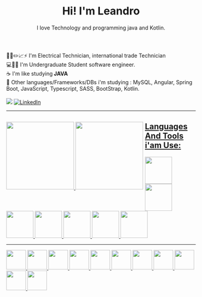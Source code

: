 
<header>

  <h1> Hi! I'm Leandro </h1>
  <p> I love Technology and programming java and Kotlin. </p>
  
 </header>
 
 <main>
 <div>
👨📐✏️📈⚡ I'm Electrical Technician, international trade Technician<br>
💻👨‍💻 I'm Undergraduate Student software engineer.<br>
☕ I'm like studying<strong> JAVA </strong> <br>
🌱 Other languages/Frameworks/DBs i'm studying : MySQL, Angular, Spring Boot, JavaScript, Typescript, SASS, BootStrap, Kotlin.
 </div>
 </main><br>
  
<div>
<a href="mailto:lcostasantos1987@gmail.com"><img src="https://img.shields.io/badge/gmail-%23DD0031.svg?&style=for-the-badge&logo=gmail&logoColor=white"/></a>
<a href="https://www.linkedin.com/in/leandrocs12766189" target="_blank"><img alt="LinkedIn" src="https://img.shields.io/badge/LinkedIn-0077B5?style=for-the-badge&logo=linkedin&logoColor=white"></a>
</div><hr>

<div style="float:left;margin-right:5px;">
    <a href="https://https://github.com/LCS87">
    <img height="180em" src="https://github-readme-stats.vercel.app/api?username=LCS87&show_icons=true&theme=github_dark&include_all_commits=true&count_private=true"/>
    <img height="180em" src="https://github-readme-stats.vercel.app/api/top-langs/?username=LCS87&layout=compact&langs_count=7&theme=github_dark"/>
</div>
  

  
  <h2> Languages And Tools i'am Use: </h2>
  
  
  <div>
    <img src="https://cdn.jsdelivr.net/gh/devicons/devicon/icons/java/java-original.svg"                        width="72."/>
    <img src="https://cdn.jsdelivr.net/gh/devicons/devicon/icons/kotlin/kotlin-plain-wordmark.svg"              width="72." />
      <img src="https://cdn.jsdelivr.net/gh/devicons/devicon/icons/spring/spring-original-wordmark.svg"           width="72." /> 
    <img src="https://cdn.jsdelivr.net/gh/devicons/devicon/icons/flutter/flutter-original.svg"                  width="72." />
    <img src="https://cdn.jsdelivr.net/gh/devicons/devicon/icons/androidstudio/androidstudio-original.svg"      width="72."/>
    <img src="https://cdn.jsdelivr.net/gh/devicons/devicon/icons/mysql/mysql-original-wordmark.svg"             width="72." />
    <img src="https://cdn.jsdelivr.net/gh/devicons/devicon/icons/oracle/oracle-original.svg"                    width="72." /><hr>
    <img src="https://cdn.jsdelivr.net/gh/devicons/devicon/icons/tomcat/tomcat-original-wordmark.svg"           width="52."/>
    <img src="https://cdn.jsdelivr.net/gh/devicons/devicon/icons/jenkins/jenkins-original.svg"                  width="52."/>
     <img src="https://cdn.jsdelivr.net/gh/devicons/devicon/icons/redis/redis-original-wordmark.svg"             width="52."/>
    <img src="https://cdn.jsdelivr.net/gh/devicons/devicon/icons/angularjs/angularjs-original.svg"              width="52."/>
    <img src="https://cdn.jsdelivr.net/gh/devicons/devicon/icons/bootstrap/bootstrap-original-wordmark.svg"     width="52."/>
    <img src="https://cdn.jsdelivr.net/gh/devicons/devicon/icons/sass/sass-original.svg"                        width="52."/>
    <img src="https://cdn.jsdelivr.net/gh/devicons/devicon/icons/javascript/javascript-original.svg"            width="52."/>
    <img src="https://cdn.jsdelivr.net/gh/devicons/devicon/icons/css3/css3-original.svg"                        width="52."/>
    <img src="https://cdn.jsdelivr.net/gh/devicons/devicon/icons/html5/html5-original.svg"                      width="52."/>
    <img src="https://cdn.jsdelivr.net/gh/devicons/devicon/icons/typescript/typescript-plain.svg"               width="52."/>
    <img src="https://cdn.jsdelivr.net/gh/devicons/devicon/icons/android/android-original-wordmark.svg"         width="52."/>          
      
  </div>
  
  
  
 
